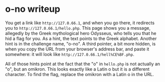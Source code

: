 # o-no writeup

You get a link like `http://127.0.66.1`, and when you go there, it redirects you to `http://127.0.66.1/hellο.php`. 
This page shows you a message, allegedly by the Greek mythological hero Odysseus, who tells you that he hid a flag for you. 
As a hint, the text points to the Greek alphabet. Another hint is in the challenge name, "o-no". A third pointer, a bit
more hidden, is when you copy the URL from your browser's address bar, and paste it somewhere: it will look like
`http://127.0.66.1/hell%CE%BF.php`.

All of those hints point at the fact that the "o" in `hellο.php` is not actually an "o",
but an omikron. This looks exactly like a Latin o but it is a different character.
To find the flag, replace the omikron with a Latin o in the URL.